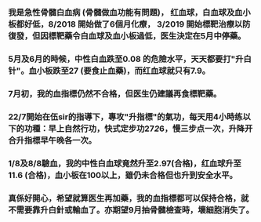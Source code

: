 ### 我是急性骨髓白血病 (骨髓做血功能有問題)， 红血球，白血球及血小板都好低，8/2018 開始做了6個月化療， 3/2019 開始標靶治療以防復發，但因標靶藥令白血球及血小板過低，医生決定在5月中停藥。

### 5月及6月的時候，中性白血跌至0.08 的危險水平，天天都要打"升白针"。血小板跌至27 (要食止血藥)，而红血球就只有7.9。

### 7月初，我的血指標仍然不合格，但医生仍建議再食標靶藥。

### 22/7開始在伍sir的指導下，專攻"升指標"的氣功，每天用4小時练以下的功種：早上自然行功，快式定步功27*2*6，慢三步点一次，升降开合升指標早午晚各一次。

### 1/8及8/8驗血，我的中性白血球竟然升至2.97(合格)，红血球升至11.6 (合格)，血小板在100以上，雖仍未合格但也升到安全水平。

### 真係好開心，希望就算医生再加藥，我的血指標都可以保持合格，就不需要靠升白針或輸血了。亦期望9月抽骨髓檢查時，壞細胞消失了。
